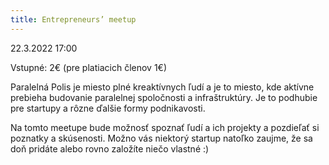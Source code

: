 ```yaml
---
title: Entrepreneurs’ meetup
---
```

22.3.2022 17:00

Vstupné: 2€ (pre platiacich členov 1€)

Paralelná Polis je miesto plné kreaktívnych ľudí a je to miesto, kde aktívne prebieha budovanie paralelnej spoločnosti a infraštruktúry. Je to podhubie pre startupy a rôzne ďalšie formy podnikavosti.

Na tomto meetupe bude možnosť spoznať ľudí a ich projekty a pozdieľať si poznatky a skúsenosti. Možno vás niektorý startup natoľko zaujme, že sa doň pridáte alebo rovno založíte niečo vlastné :)